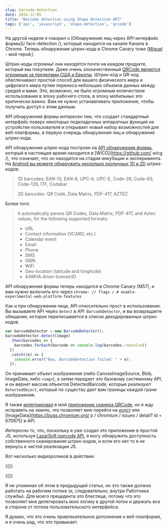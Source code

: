 ```yaml
---
slug: barcode-detection
date: 2016-12-05
title: "Barcode detection using Shape Detection API"
tags: ['api', 'javascript', 'shape-detection', 'qrcode']
---
```



На другой неделе я говорил о [Обнаружение лиц через API-интерфейс формы](/ face-detection /), который находится на канале Канала в Chrome. Теперь обнаружение штрих-кода в Chrome Canary тоже ([Miguel](https://twitter.com/yellowdoge) - мой герой;)

Штрих-коды огромны! они находятся почти на каждом продукте, который мы покупаем. Даже очень злокачественный [QRCode является огромным за пределами США и Европы](https://www.clickz.com/why-have-qr-codes-taken-off-in-china/23662/). Штрих-код и QR-код обеспечивают простой способ для вашего физического мира и цифрового мира путем переноса небольших объемов данных между средой и вами. Это, возможно, не было огромным количеством использования в эпоху рабочего стола, в эпоху мобильных это критически важно. Вам не нужно устанавливать приложение, чтобы получить доступ к этим данным.

API обнаружения формы интересен тем, что создает стандартный интерфейс поверх некоторых подкладочных аппаратных функций на устройстве пользователя и открывает новый набор возможностей для веб-платформы, в первую очередь обнаружения лиц и обнаружения штрих-кода.

API обнаружения штрих-кода построен на [API обнаружения формы](https://wicg.github.io/shape-detection-api/#introduction), который в настоящее время находится в [WICG](https://github.com/ wicg /), что означает, что он находится на стадии инкубации и эксперимента. На [Android вы можете обнаружить несколько различных 1D и 2D](https://developers.google.com/vision/barcodes-overview) штрих-кодов:

> 1D barcodes: EAN-13, EAN-8, UPC-A, UPC-E, Code-39, Code-93, Code-128, ITF,
> Codabar
>
> 2D barcodes: QR Code, Data Matrix, PDF-417, AZTEC


Более того:

> It automatically parses QR Codes, Data Matrix, PDF-417, and Aztec values, for
> the following supported formats:
>
> * URL
> * Contact information (VCARD, etc.)
> * Calendar event
> * Email
> * Phone
> * SMS
> * ISBN
> * WiFi
> * Geo-location (latitude and longitude)
> * AAMVA driver license/ID


API обнаружения формы теперь находится в Chrome Canary (M57), и вам нужно включить его через `chrome: // flags / # enable-experimental-web-platform-features`

Как и при обнаружении лица, API относительно прост в использовании. Вы вызываете API через `detect` в API` BarcodeDetector`, и вы возвращаете обещание, которое переписывается в список декодированных штрих-кодов.


```javascript
var barcodeDetector = new BarcodeDetector();
barcodeDetector.detect(image)
  .then(barcodes => {
    barcodes.forEach(barcode => console.log(barcodes.rawValue))
  })
  .catch((e) => {
    console.error("Boo, BarcodeDetection failed: " + e);
  });
```


Он принимает объект изображения (либо CanvasImageSource, Blob, ImageData, либо ` <img> `), а затем передает это базовому системному API, и он вернет массив объектов DetectedBarcode, которые реализуют` DetectedObject`, который по существу дает вам границы каждой грани изображения.

Я также [интегрировал](https://github.com/PaulKinlan/qrcode/commit/21afa9ae4c316e4a8ced76d77f41eda2eb92852b) в мой [приложение сканера QRCode](https://qrsnapper.appspot.com), но я жду исправить на землю, что позволяет мне перейти на [холст](https://bugs.chromium.org/p/chromium/issues/detail?id=670977) или [ImageData](https://bugs.chromium.org/ p / chromium / issues / detail? id = 670975) в API.

Интересно то, что, поскольку я уже создал это приложение в простой JS, используя [LazarSoft jsqrcode API](https://github.com/LazarSoft/jsqrcode), я могу обнаружить доступность собственного сканирования штрих-кодов, и если его нет то я не вернусь к чистой реализации JS.

Вот несколько видеороликов в действии:

{{<youtube LGB0n-dW_HM>}}

{{<youtube Anq_N_SY17o>}}

Я не упоминал об этом в предыдущей статье, но это также должно работать на рабочем потоке (и, следовательно, внутри Работника службы). Для моего прецедента это блестяще, потому что это позволяет мне делегировать мою логику в другой поток и держать все в стороне от потока пользовательского интерфейса.

Я думаю, что это очень привлекательное дополнение к веб-платформе, и я очень рад, что это привыкает.